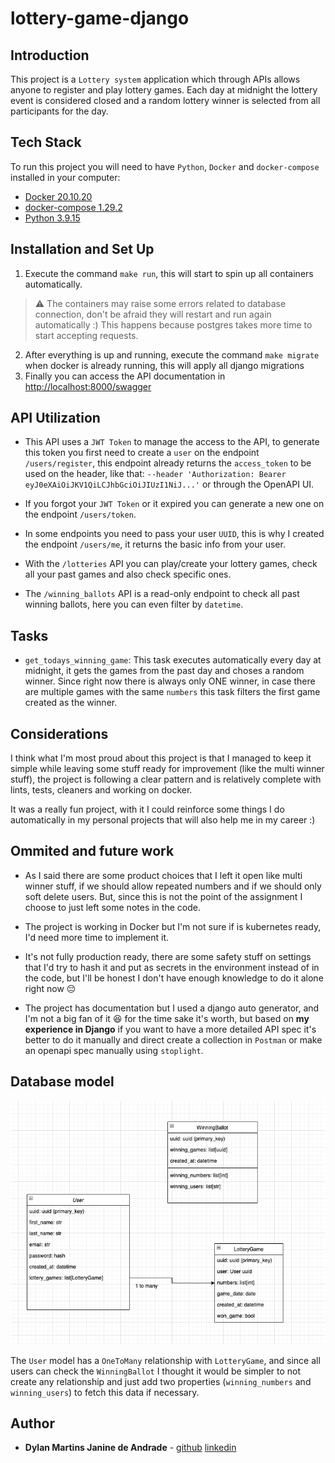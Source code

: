 # lottery-game-django

## Introduction

This project is a `Lottery system` application which through APIs allows anyone to register and play lottery games. Each day at midnight the lottery event is considered closed and a random lottery winner is selected from all participants for the day.

## Tech Stack

To run this project you will need to have `Python`, `Docker` and `docker-compose` installed in your computer:

- [Docker 20.10.20](<https://www.docker.com/>)
- [docker-compose 1.29.2](<https://docs.docker.com/compose/>)
- [Python 3.9.15](<https://www.python.org/downloads/>)

## Installation and Set Up

1. Execute the command `make run`, this will start to spin up all containers automatically.
> :warning: The containers may raise some errors related to database connection, don't be afraid they will restart and run again automatically :) This happens because postgres takes more time to start accepting requests.
2. After everything is up and running, execute the command `make migrate` when docker is already running, this will apply all django migrations
3. Finally you can access the API documentation in <http://localhost:8000/swagger>

## API Utilization

- This API uses a `JWT Token` to manage the access to the API, to generate this token you first need to create a `user` on the endpoint `/users/register`, this endpoint already returns the `access_token` to be used on the header, like that:
`--header 'Authorization: Bearer eyJ0eXAiOiJKV1QiLCJhbGciOiJIUzI1NiJ...'` or through the OpenAPI UI.

- If you forgot your `JWT Token` or it expired you can generate a new one on the endpoint `/users/token`.

- In some endpoints you need to pass your user `UUID`, this is why I created the endpoint `/users/me`, it returns the basic info from your user.

- With the `/lotteries` API you can play/create your lottery games, check all your past games and also check specific ones.

- The `/winning_ballots` API is a read-only endpoint to check all past winning ballots, here you can even filter by `datetime`.

## Tasks

- `get_todays_winning_game`: This task executes automatically every day at midnight, it gets the games from the past day and choses a random winner. Since right now there is always only ONE winner, in case there are multiple games with the same `numbers` this task filters the first game created as the winner.

## Considerations

I think what I'm most proud about this project is that I managed to keep it simple while leaving some stuff ready for improvement (like the multi winner stuff), the project is following a clear pattern and is relatively complete with lints, tests, cleaners and working on docker.

It was a really fun project, with it I could reinforce some things I do automatically in my personal projects that will also help me in my career :)

## Ommited and future work

- As I said there are some product choices that I left it open like multi winner stuff, if we should allow repeated numbers and if we should only soft delete users. But, since this is not the point of the assignment I choose to just left some notes in the code.

- The project is working in Docker but I'm not sure if is kubernetes ready, I'd need more time to implement it.

- It's not fully production ready, there are some safety stuff on settings that I'd try to hash it and put as secrets in the environment instead of in the code, but I'll be honest I don't have enough knowledge to do it alone right now :pensive:

- The project has documentation but I used a django auto generator, and I'm not a big fan of it :laughing: for the time sake it's worth, but based on **my experience in Django** if you want to have a more detailed API spec it's better to do it manually and direct create a collection in `Postman` or make an openapi spec manually using `stoplight`.

## Database model

![plot](./database_model.png)

The `User` model has a `OneToMany` relationship with `LotteryGame`, and since all users can check the `WinningBallot` I thought it would be simpler to not create any relationship and just add two properties (`winning_numbers` and `winning_users`) to fetch this data if necessary.

## Author

* **Dylan Martins Janine de Andrade** - [github](https://github.com/dylanmartins) [linkedin](https://www.linkedin.com/in/dylan-m-j-andrade/)